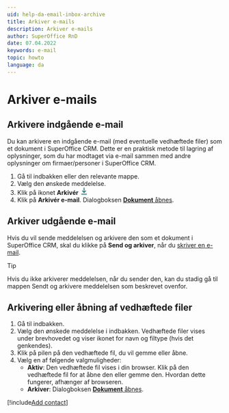 ```yaml
---
uid: help-da-email-inbox-archive
title: Arkiver e-mails
description: Arkiver e-mails
author: SuperOffice RnD
date: 07.04.2022
keywords: e-mail
topic: howto
language: da
---
```


# Arkiver e-mails

## <a id="in"></a>Arkivere indgående e-mail

Du kan arkivere en indgående e-mail (med eventuelle vedhæftede filer) som et dokument i SuperOffice CRM. Dette er en praktisk metode til lagring af oplysninger, som du har modtaget via e-mail sammen med andre oplysninger om firmaer/personer i SuperOffice CRM.

1. Gå til indbakken eller den relevante mappe.
2. Vælg den ønskede meddelelse.
3. Klik på ikonet **Arkivér** ![.][img1]
4. Klik på **Arkivér e-mail**. Dialogboksen [**Dokument** åbnes][1].

## <a id="out"></a>Arkiver udgående e-mail

Hvis du vil sende meddelelsen og arkivere den som et dokument i SuperOffice CRM, skal du klikke på **Send og arkiver**, når du [skriver en e-mail][3].

> [!TIP]
> Hvis du ikke arkiverer meddelelsen, når du sender den, kan du stadig gå til mappen Sendt og arkivere meddelelsen som beskrevet ovenfor.

## <a id="attachment"></a>Arkivering eller åbning af vedhæftede filer

1. Gå til indbakken.
2. Vælg den ønskede meddelelse i indbakken. Vedhæftede filer vises under brevhovedet og viser ikonet for navn og filtype (hvis det genkendes).
3. Klik på pilen på den vedhæftede fil, du vil gemme eller åbne.
4. Vælg en af følgende valgmuligheder:
    * **Aktiv**: Den vedhæftede fil vises i din browser. Klik på den vedhæftede fil for at åbne den eller gemme den. Hvordan dette fungerer, afhænger af browseren.
    * **Arkiver**: Dialogboksen [**Dokument** åbnes][1].

[!include[Add contact](includes/add-contact-opens.md)]

<!-- Referenced links -->
[1]: ../../../document/learn/create.md#fields
[3]: compose.md

<!-- Referenced images -->
[img1]: ../../../../../common/icons/archive-icon.png
